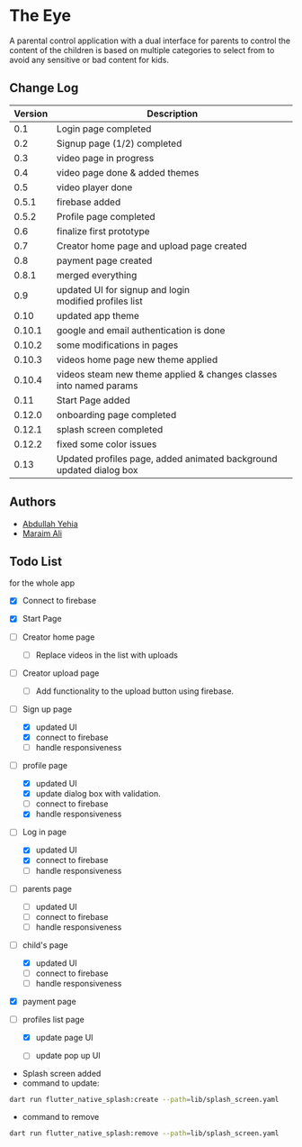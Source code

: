 # The Eye

A parental control application with a dual interface for parents to control
the content of the children is based on multiple categories to select from
to avoid any sensitive or bad content for kids.

## Change Log



| Version | Description                                                        |
|---------|--------------------------------------------------------------------|
| 0.1     | Login page completed                                               |
| 0.2     | Signup page (1/2) completed                                        |
| 0.3     | video page in progress                                             |
| 0.4     | video page done & added themes                                     |
| 0.5     | video player done                                                  |
| 0.5.1   | firebase added                                                     |
| 0.5.2   | Profile page completed                                             |
| 0.6     | finalize first prototype                                           |
| 0.7     | Creator home page and upload page created                          |
| 0.8     | payment page created                                               |
| 0.8.1   | merged everything                                                  |
| 0.9     | updated UI for signup and login<br/> modified profiles list        |
| 0.10    | updated app theme                                                  |
| 0.10.1  | google and email authentication is done                            |
| 0.10.2  | some modifications in pages                                        |
| 0.10.3  | videos home page new theme applied                                 |
| 0.10.4  | videos steam new theme applied & changes classes into named params |
| 0.11    | Start Page added                                                   |
| 0.12.0  | onboarding page completed                                          |
| 0.12.1  | splash screen completed                                            |
| 0.12.2  | fixed some color issues                                            |
| 0.13    | Updated profiles page, added animated background<br/>updated dialog box |


## Authors

- [Abdullah Yehia](https://github.com/A-Yehia19)
- [Maraim Ali](https://github.com/mariam2001)

## Todo List

for the whole app
- [x] Connect to firebase

- [x] Start Page
- [ ] Creator home page
  - [ ] Replace videos in the list with uploads 
- [ ] Creator upload page
  - [ ] Add functionality to the upload button using firebase.
- [ ] Sign up page
  - [x] updated UI
  - [x] connect to firebase
  - [ ] handle responsiveness
- [ ] profile page
  - [x] updated UI
  - [x] update dialog box with validation.
  - [ ] connect to firebase
  - [x] handle responsiveness
- [ ] Log in page
  - [x] updated UI
  - [x] connect to firebase
  - [ ] handle responsiveness
- [ ] parents page
  - [ ] updated UI
  - [ ] connect to firebase
  - [ ] handle responsiveness
- [ ] child's page
  - [x] updated UI
  - [ ] connect to firebase
  - [ ] handle responsiveness
- [x] payment page
- [ ] profiles list page
  - [x] update page UI
  - [ ] update pop up UI


- Splash screen added
- command to update:

```bash
dart run flutter_native_splash:create --path=lib/splash_screen.yaml
```

- command to remove

```bash
dart run flutter_native_splash:remove --path=lib/splash_screen.yaml
```
